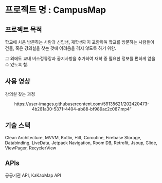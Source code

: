 # 프로젝트 명 : CampusMap

## 프로젝트 목적

  학교에 처음 방문하는 사람과 신입생, 재학생까지 포함하여 학교를 방문하는 사람들이 건물, 혹은 강의실을 찾는 것에 어려움을 겪지 않도록 하기 위함.
  
  그 외에도 교내 버스정류장과 공지사항을 추가하여 재학 중 필요한 정보를 편하게 얻을 수 있도록 함.
  
  
  
## 사용 영상

강의실 찾는 과정

<p align="center">
https://user-images.githubusercontent.com/59135621/202420473-4b261a30-5371-4404-ab88-bf989ac2c087.mp4"
</p>

## 기술 스택
Clean Architecture, MVVM, Kotlin, Hilt, Coroutine, Firebase Storage, Databinding, LiveData, Jetpack Navigation, Room DB, Retrofit,
Jsoup, Glide, ViewPager, RecyclerView

## APIs
공공기관 API, KaKaoMap API
